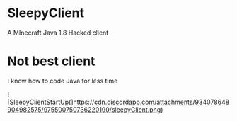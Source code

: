 # SleepyClient
A MInecraft Java 1.8 Hacked client




# Not best client
I know how to code Java for less time


![SleepyClientStartUp(]https://cdn.discordapp.com/attachments/934078648904982575/975500750736220190/sleepyClient.png)
